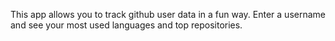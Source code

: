 This app allows you to track github user data in a fun way. Enter a username and see your most used languages and top repositories.
